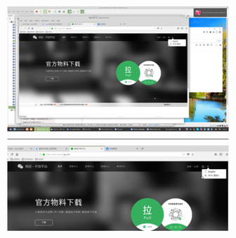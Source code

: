 
![img](Screenshot_2019-08-20_20-36-24.png)

---

![title](https://raw.githubusercontent.com/itcp/note_images/master/gitnote/2019/08/20/1566304656278-1566304656302.png)




